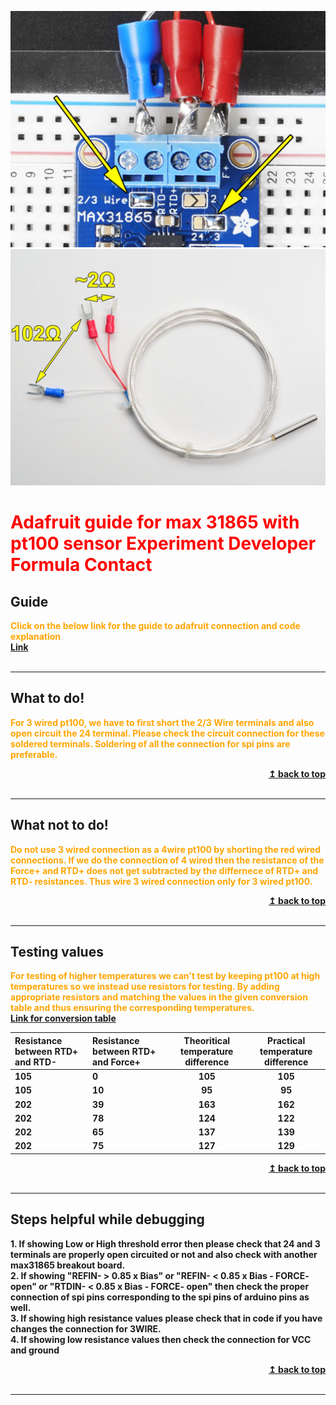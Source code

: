 <p align="center">
 <img src="Images/adafruit_products_3wired.jpg" alt="KJSCE_code_breakers"/>
 <img src="Images/adafruit_pt100.jpg" alt="KJSCE_code_breakers"/>
</p>
<a name="top"></a><h1> <span style="color:red"> Adafruit guide for max 31865 with pt100 sensor</span> <b> </b> <span style="color:red"> Experiment </span> <b> </b> <span style="color:red"> Developer </span> <b> </b> <span style="color:red"> Formula </span> <b> </b> <span style="color:red"> Contact </span> </h1>

<a name="Guide"></a>
## Guide
<b> <span style="color:orange"> Click on the below link for the guide to adafruit connection and code explanation </span> </b>
<b><span style="color:violet"> <br> <a href = "https://learn.adafruit.com/adafruit-max31865-rtd-pt100-amplifier/overview"> Link</span></b> <br/></a>
<br/>
<hr>

<a name="What to do!"></a>
## What to do!
<b> <span style="color:orange"> For 3 wired pt100, we have to first short the 2/3 Wire terminals and also open circuit the 24 terminal. Please check the circuit connection for these soldered terminals. Soldering of all the connection for spi pins are preferable.   </span> </b>
<div align="right">
    <b><a href="#top">↥ back to top</a></b>
</div>
<br/>
<hr>

<a name="What not to do!"></a>
## What not to do!
<b> <span style="color:orange"> Do not use 3 wired connection as a 4wire pt100 by shorting the red wired connections. If we do the connection of 4 wired then the resistance of the Force+ and RTD+ does not get subtracted by the differnece of RTD+  and RTD- resistances. Thus wire 3 wired connection only for 3 wired pt100. </span> </b>
<div align="right">
    <b><a href="#top">↥ back to top</a></b>
</div>
<br/>
<hr>

<a name="Testing values"></a>
## Testing values
<b> <span style = "color:orange"> For testing of higher temperatures we can't test by keeping pt100 at high temperatures so we instead use resistors for testing. By adding appropriate resistors and matching the values in the given conversion table and thus ensuring the corresponding temperatures.
<b><span style="color:violet"> <br> <a href = "https://www.intech.co.nz/products/temperature/typert.html"> Link for conversion table</span></b> <br/></a>
 
<b> Resistance between RTD+ and RTD- | <b> Resistance between RTD+ and Force+| <b>  Theoritical temperature difference </b> |<b> Practical temperature difference <b>
:--|:--|:-:|:-:
105| 0 | 105 | 105
105| 10 | 95 | 95
202| 39 | 163 | 162
202| 78 | 124 | 122
202| 65 | 137 | 139
202| 75 | 127 | 129
<div align="right">
    <b><a href="#top">↥ back to top</a></b>
</div>
<br/>
<hr>

<a name="Steps helpful while debugging"></a>
## Steps helpful while debugging
<b>1. If showing Low or High threshold error then please check that 24 and 3 terminals are properly open circuited or not and also check with another max31865 breakout board.<br>2. If showing "REFIN- > 0.85 x Bias" or "REFIN- < 0.85 x Bias - FORCE- open" or "RTDIN- < 0.85 x Bias - FORCE- open" then check the proper connection of spi pins corresponding to the spi pins of arduino pins as well.<br>3. If showing high resistance values please check that in code if you have changes the connection for 3WIRE.<br>4. If showing low resistance values then check the connection for VCC and ground</b>

<div align="right">
    <b><a href="#top">↥ back to top</a></b>
</div>
<br/>
<hr>
